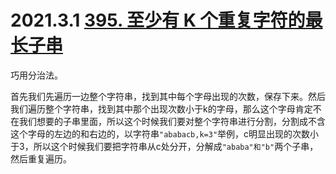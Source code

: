 # 2021.3.1 [395. 至少有 K 个重复字符的最长子串](https://leetcode-cn.com/problems/longest-substring-with-at-least-k-repeating-characters/)

巧用分治法。

首先我们先遍历一边整个字符串，找到其中每个字母出现的次数，保存下来。然后我们遍历整个字符串，找到其中那个出现次数小于k的字母，那么这个字母肯定不在我们想要的子串里面，所以这个时候我们要对整个字符串进行分割，分割成不含这个字母的左边的和右边的，以字符串`"ababacb,k=3"`举例，c明显出现的次数小于3，所以这个时候我们要把字符串从c处分开，分解成`"ababa"和"b"`两个子串，然后重复遍历。

